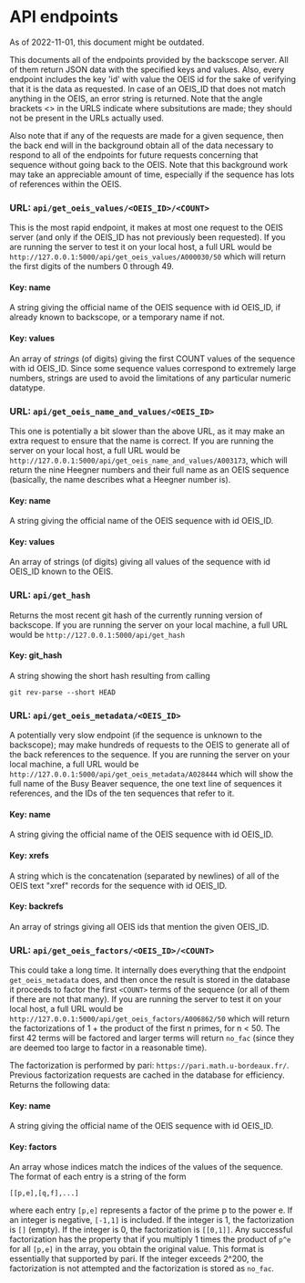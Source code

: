 # API endpoints

As of 2022-11-01, this document might be outdated.

This documents all of the endpoints provided by the backscope server.
All of them return JSON data with the specified keys and values. Also, every
endpoint includes the key 'id' with value the OEIS id for the sake of verifying
that it is the data as requested. In case of an OEIS_ID that does not match
anything in the OEIS, an error string is returned. Note that the angle brackets
<> in the URLS indicate where subsitutions are made; they should not be present
in the URLs actually used.

Also note that if any of the requests are made for a given sequence, then the
back end will in the background obtain all of the data necessary to respond
to all of the endpoints for future requests concerning that sequence without
going back to the OEIS. Note that this background work may take an appreciable
amount of time, especially if the sequence has lots of references within the
OEIS.

### URL: `api/get_oeis_values/<OEIS_ID>/<COUNT>`

This is the most rapid endpoint, it makes at most one request to the OEIS server
(and only if the OEIS_ID has not previously been requested). If you are running
the server to test it on your local host, a full URL would be
`http://127.0.0.1:5000/api/get_oeis_values/A000030/50` which will return the
first digits of the numbers 0 through 49.

#### Key: name

A string giving the official name of the OEIS sequence with id OEIS_ID,
if already known to backscope, or a temporary name if not.

#### Key: values

An array of _strings_ (of digits) giving the first COUNT values of the sequence
with id OEIS_ID. Since some sequence values correspond to extremely large
numbers, strings are used to avoid the limitations of any particular numeric
datatype.

### URL: `api/get_oeis_name_and_values/<OEIS_ID>`

This one is potentially a bit slower than the above URL, as it may make
an extra request to ensure that the name is correct. If you are running
the server on your local host, a full URL would be
`http://127.0.0.1:5000/api/get_oeis_name_and_values/A003173`, which will
return the nine Heegner numbers and their full name as an OEIS
sequence (basically, the name describes what a Heegner number is).

#### Key: name

A string giving the official name of the OEIS sequence with id OEIS_ID.

#### Key: values

An array of strings (of digits) giving all values of the sequence with id
OEIS_ID known to the OEIS.

### URL: `api/get_hash`

Returns the most recent git hash of the currently running version of
backscope.  If you are running the server on your local
machine, a full URL would be
`http://127.0.0.1:5000/api/get_hash`

#### Key: git_hash

A string showing the short hash resulting from calling 

```
git rev-parse --short HEAD
```

### URL: `api/get_oeis_metadata/<OEIS_ID>`

A potentially very slow endpoint (if the sequence is unknown to the backscope);
may make hundreds of requests to the OEIS to generate all of the back
references to the sequence. If you are running the server on your local
machine, a full URL would be
`http://127.0.0.1:5000/api/get_oeis_metadata/A028444` which will show the full
name of the Busy Beaver sequence, the one text line of sequences it
references, and the IDs of the ten sequences that refer to it.

#### Key: name

A string giving the official name of the OEIS sequence with id OEIS_ID.

#### Key: xrefs

A string which is the concatenation (separated by newlines) of all of the
OEIS text "xref" records for the sequence with id OEIS_ID.

#### Key: backrefs

An array of strings giving all OEIS ids that mention the given OEIS_ID.

### URL: `api/get_oeis_factors/<OEIS_ID>/<COUNT>`

This could take a long time. It internally does everything that the endpoint
`get_oeis_metadata` does, and then once the result is stored in the database
it proceeds to factor the first `<COUNT>` terms of the sequence (or all of them
if there are not that many). If you are running the server to test it on your
local host, a full URL would be
`http://127.0.0.1:5000/api/get_oeis_factors/A006862/50` which will return the
factorizations of 1 + the product of the first n primes, for n < 50. The
first 42 terms will be factored and larger terms will return `no_fac` (since
they are deemed too large to factor in a reasonable time).

The factorization is performed by pari: `https://pari.math.u-bordeaux.fr/`.
Previous factorization requests are cached in the database for efficiency.
Returns the following data:

#### Key: name

A string giving the official name of the OEIS sequence with id OEIS_ID.

#### Key: factors

An array whose indices match the indices of the values of the sequence.
The format of each entry is a string of the form

`[[p,e],[q,f],...]`

where each entry `[p,e]` represents a factor of the prime p to the power e. If
an integer is negative, `[-1,1]` is included. If the integer is 1, the
factorization is `[]` (empty). If the integer is 0, the factorization
is `[[0,1]]`. Any successful factorization has the property that if you
multiply 1 times the product of `p^e` for all `[p,e]` in the array, you
obtain the original value. This format is essentially that supported by pari.
If the integer exceeds 2^200, the factorization is not attempted and
the factorization is stored as `no_fac`.
